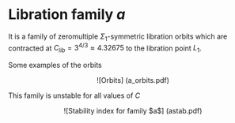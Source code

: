 # Libration family $a$

It is a family of zeromultiple $\Sigma_1$-symmetric libration orbits which are contracted at $С_{lib} = 3^{4/3} \approx 4.32675$ to the libration point $L_1$.

Some examples of the orbits 
<center>
![Orbits] (a_orbits.pdf)
</center>

This family is unstable for all values of $C$
<center>
![Stability index for family $a$] (astab.pdf)
</center>

